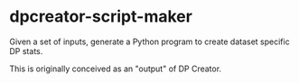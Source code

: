 # dpcreator-script-maker
Given a set of inputs, generate a Python program to create dataset specific DP stats.

This is originally conceived as an "output" of DP Creator. 


